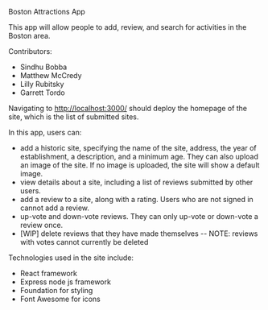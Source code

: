 Boston Attractions App

This app will allow people to add, review, and search for activities in the Boston area.

Contributors:
- Sindhu Bobba
- Matthew McCredy
- Lilly Rubitsky
- Garrett Tordo

Navigating to <http://localhost:3000/> should deploy the homepage of the site, which is the list of submitted sites.


In this app, users can:
- add a historic site, specifying the name of the site, address, the year of establishment, a description, and a minimum age. They can also upload an image of the site.  If no image is uploaded, the site will show a default image. 
- view details about a site, including a list of reviews submitted by other users.
- add a review to a site, along with a rating. Users who are not signed in cannot add a review.
- up-vote and down-vote reviews. They can only up-vote or down-vote a review once.
- [WIP] delete reviews that they have made themselves
-- NOTE: reviews with votes cannot currently be deleted

Technologies used in the site include:
- React framework
- Express node js framework
- Foundation for styling
- Font Awesome for icons